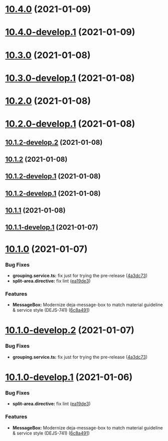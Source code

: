 # [10.4.0](https://github.com/DSI-HUG/dejajs-components/compare/v10.3.0...v10.4.0) (2021-01-09)

# [10.4.0-develop.1](https://github.com/DSI-HUG/dejajs-components/compare/v10.3.0...v10.4.0-develop.1) (2021-01-09)

# [10.3.0](https://github.com/DSI-HUG/dejajs-components/compare/v10.2.0...v10.3.0) (2021-01-08)

# [10.3.0-develop.1](https://github.com/DSI-HUG/dejajs-components/compare/v10.2.0...v10.3.0-develop.1) (2021-01-08)

# [10.2.0](https://github.com/DSI-HUG/dejajs-components/compare/v10.1.2...v10.2.0) (2021-01-08)

# [10.2.0-develop.1](https://github.com/DSI-HUG/dejajs-components/compare/v10.1.2...v10.2.0-develop.1) (2021-01-08)

## [10.1.2-develop.2](https://github.com/DSI-HUG/dejajs-components/compare/v10.1.2-develop.1...v10.1.2-develop.2) (2021-01-08)

## [10.1.2](https://github.com/DSI-HUG/dejajs-components/compare/v10.1.1...v10.1.2) (2021-01-08)

## [10.1.2-develop.1](https://github.com/DSI-HUG/dejajs-components/compare/v10.1.1...v10.1.2-develop.1) (2021-01-08)

## [10.1.2-develop.1](https://github.com/DSI-HUG/dejajs-components/compare/v10.1.1...v10.1.2-develop.1) (2021-01-08)

## [10.1.1](https://github.com/DSI-HUG/dejajs-components/compare/v10.1.0...v10.1.1) (2021-01-08)

## [10.1.1-develop.1](https://github.com/DSI-HUG/dejajs-components/compare/v10.1.0...v10.1.1-develop.1) (2021-01-07)

# [10.1.0](https://github.com/DSI-HUG/dejajs-components/compare/v10.0.1...v10.1.0) (2021-01-07)


### Bug Fixes

* **grouping.service.ts:** fix just for trying the pre-release ([4a3dc73](https://github.com/DSI-HUG/dejajs-components/commit/4a3dc7309be787e51fa8c56d23a846ace7160f63))
* **split-area.directive:** fix lint ([ea19de3](https://github.com/DSI-HUG/dejajs-components/commit/ea19de3195b0267cf598d346342de60e38bdb941))


### Features

* **MessageBox:** Modernize deja-message-box to match material guideline & service style (DEJS-741) ([6c8a491](https://github.com/DSI-HUG/dejajs-components/commit/6c8a491daa0b6d121fc6953af45754661376b8e2))

# [10.1.0-develop.2](https://github.com/DSI-HUG/dejajs-components/compare/v10.1.0-develop.1...v10.1.0-develop.2) (2021-01-07)


### Bug Fixes

* **grouping.service.ts:** fix just for trying the pre-release ([4a3dc73](https://github.com/DSI-HUG/dejajs-components/commit/4a3dc7309be787e51fa8c56d23a846ace7160f63))

# [10.1.0-develop.1](https://github.com/DSI-HUG/dejajs-components/compare/v10.0.1...v10.1.0-develop.1) (2021-01-06)


### Bug Fixes

* **split-area.directive:** fix lint ([ea19de3](https://github.com/DSI-HUG/dejajs-components/commit/ea19de3195b0267cf598d346342de60e38bdb941))


### Features

* **MessageBox:** Modernize deja-message-box to match material guideline & service style (DEJS-741) ([6c8a491](https://github.com/DSI-HUG/dejajs-components/commit/6c8a491daa0b6d121fc6953af45754661376b8e2))
